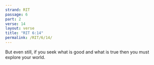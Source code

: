```yaml
---
strand: RIT
passage: 6
part: 2
verse: 14
layout: verse
title: "RIT 6:14"
permalink: /RIT/6/14/
---
```

But even still, if you seek what is good and what is true then you must explore your world.
